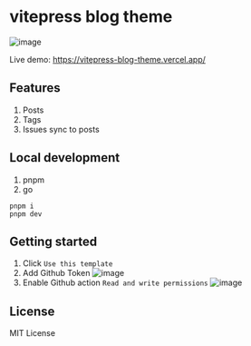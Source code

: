 # vitepress blog theme

![image](https://user-images.githubusercontent.com/65269574/227471487-dadaf474-fee7-4656-b51a-90b39d577c15.png)

Live demo: https://vitepress-blog-theme.vercel.app/

## Features

1. Posts
2. Tags
3. Issues sync to posts

## Local development

1. pnpm
2. go

```shell
pnpm i
pnpm dev
```

## Getting started

1. Click `Use this template`
2. Add Github Token
   ![image](https://user-images.githubusercontent.com/65269574/227569403-ac21c7fa-ed22-45e2-824d-1fa293ce0ac7.png)
3. Enable Github action `Read and write permissions`
   ![image](https://user-images.githubusercontent.com/65269574/227569746-8e615cca-69f4-488c-a1a9-5849eb40327f.png)

## License

MIT License
